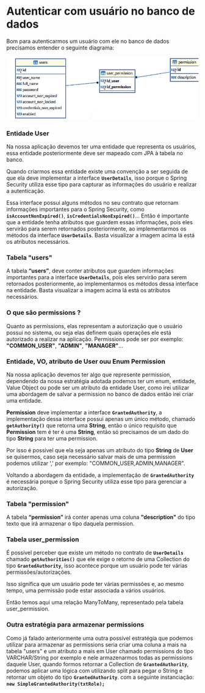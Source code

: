 # Autenticar com usuário no banco de dados

Bom para autenticarmos um usuário com ele no banco de dados precisamos entender o seguinte diagrama:

![UML Tabelas no Banco](../../images/uml-tabelas-db.png)

### Entidade User

Na nossa aplicação devemos ter uma entidade que representa os usuários, essa entidade posteriormente deve ser mapeado com JPA à tabela no banco.

Quando criarmos essa entidade existe uma convenção a ser seguida de que ela deve implementar a interface **`UserDetails`**, isso porque o Spring Security utiliza esse tipo para capturar as informações do usuário e realizar a autenticação.

Essa interface possui alguns métodos no seu contrato que retornam informações importantes para o Spring Security, como **`isAccountNonExpired()`**, **`isCredentialsNonExpired()`**...
Então é importante que a entidade tenha atributos que guardem essas informações, pois eles servirão para serem retornados posteriormente, ao implementarmos os métodos da interface **`UserDetails`**.
Basta visualizar a imagem acima lá está os atributos necessários.

### Tabela "users"

A tabela **“users”**, deve conter atributos que guardem informações importantes para a interface **`UserDetails`**, pois eles servirão para serem retornados posteriormente, ao implementarmos os métodos dessa interface na entidade.
Basta visualizar a imagem acima lá está os atributos necessários.

### O que são permissions ?

Quanto as permissions, elas representam a autorização que o usuário possui no sistema, ou seja elas definem quais operações ele está autorizado a realizar na aplicação.
Permissions pode ser por exemplo: **"COMMON_USER"**, **"ADMIN"**, **"MANAGER"**...

### Entidade, VO, atributo de User ouu Enum Permission

Na nossa aplicação devemos ter algo que represente permission, dependendo da nossa estratégia adotada podemos ter um enum, entidade, Value Object ou pode ser um atributo da entidade User, como irei utilizar uma abordagem de salvar a permission no banco de dados então irei criar uma entidade.

**Permission** deve implementar a interface **`GrantedAuthority`**, a implementação dessa interface possui apenas um único método, chamado **`getAuthority()`** que retorna uma **String**, então o único requisito que **Permission** tem é ter é uma **String**, então só precisamos de um dado do tipo **String** para ter uma permission.

Por isso é possivel que ela seja apenas um atributo do tipo **String** de **User** se quisermos, caso seja necessário salvar mais de uma permission podemos utilizar ',' por exemplo: "COMMON_USER,ADMIN,MANAGER".

Voltando a abordagem da entidade, a implementação de **`GrantedAuthority`** é necessária porque o Spring Security utiliza esse tipo para gerenciar a autorização.

### Tabela "permission"

A tabela **“permission”** irá conter apenas uma coluna **"description"** do tipo texto que irá armazenar o tipo daquela permission.

### Tabela user_permission

É possível perceber que existe um método no contrato de **`UserDetails`** chamado **`getAuthorities()`** que ele exige o retorno de uma Collection do tipo **`GrantedAuthority`**, isso acontece porque um usuário pode ter várias permissões/autorizações.

Isso significa que um usuário pode ter várias permissões e, ao mesmo tempo, uma permissão pode estar associada a vários usuários.

Então temos aqui uma relação ManyToMany, representado pela tabela user_permission.

### Outra estratégia para armazenar permissions

Como já falado anteriormente uma outra possível estratégia que podemos utilizar para armazenar as permissions seria criar uma coluna a mais na tabela "users" e um atributo a mais em User chamado permissions do tipo VARCHAR/String por exemplo e nele armazenarmos todas as permissions daquele User, quando formos retornar a Collection de **`GrantedAuthority`**, podemos aplicar uma lógica com utilizando split para pegar o String e retornar um objeto do tipo **`GrantedAuthority`**. com a seguinte instanciação: **`new SimpleGrantedAuthority(txtRole);`**
